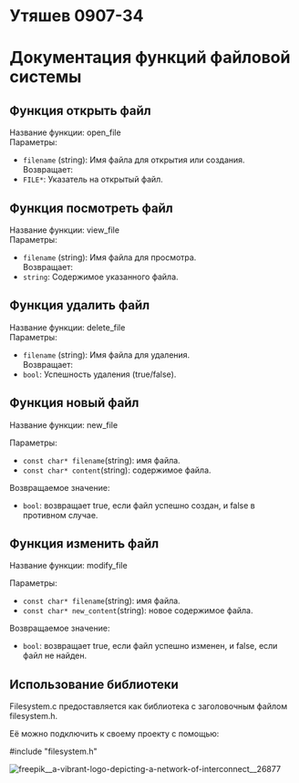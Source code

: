 # Утяшев 0907-34

# Документация функций файловой системы

## Функция открыть файл

Название функции: open_file  
Параметры:  
- `filename` (string): Имя файла для открытия или создания.  
Возвращает:  
- `FILE*`: Указатель на открытый файл.

## Функция посмотреть файл

Название функции: view_file  
Параметры:  
- `filename` (string): Имя файла для просмотра.  
Возвращает:  
- `string`: Содержимое указанного файла.

## Функция удалить файл

Название функции: delete_file  
Параметры:  
- `filename` (string): Имя файла для удаления.  
Возвращает:  
- `bool`: Успешность удаления (true/false).  

## Функция новый файл

Название функции: new_file

Параметры: 
- `const char* filename`(string): имя файла.
- `const char* content`(string): содержимое файла.

Возвращаемое значение:
- `bool`: возвращает true, если файл успешно создан, и false в противном случае.

## Функция изменить файл

Название функции: modify_file

Параметры:
- `const char* filename`(string): имя файла.
- `const char* new_content`(string): новое содержимое файла.

Возвращаемое значение:
- `bool`: возвращает true, если файл успешно изменен, и false, если файл не найден.

## Использование библиотеки
Filesystem.c предоставляется как библиотека с заголовочным файлом filesystem.h.

Её можно подключить к своему проекту с помощью: 

#include "filesystem.h"


![freepik__a-vibrant-logo-depicting-a-network-of-interconnect__26877](https://github.com/user-attachments/assets/db361a47-675f-490b-a7e4-5d1f6b28213a)






